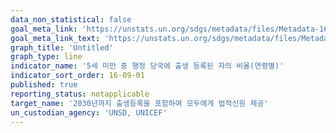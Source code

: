 ```yaml
---
data_non_statistical: false
goal_meta_link: 'https://unstats.un.org/sdgs/metadata/files/Metadata-16-09-01.pdf'
goal_meta_link_text: 'https://unstats.un.org/sdgs/metadata/files/Metadata-16-09-01.pdf'
graph_title: 'Untitled'
graph_type: line
indicator_name: '5세 미만 중 행정 당국에 출생 등록된 자의 비율(연령별)'
indicator_sort_order: 16-09-01
published: true
reporting_status: notapplicable
target_name: '2030년까지 출생등록을 포함하여 모두에게 법적신원 제공'
un_custodian_agency: 'UNSD, UNICEF'
---
```

